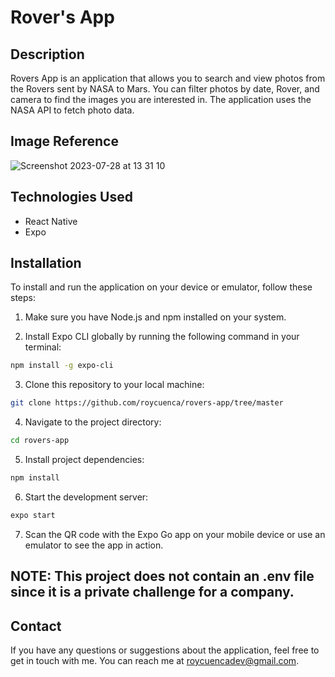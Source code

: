 # Rover's App

## Description

Rovers App is an application that allows you to search and view photos from the Rovers sent by NASA to Mars. You can filter photos by date, Rover, and camera to find the images you are interested in. The application uses the NASA API to fetch photo data.

## Image Reference

![Screenshot 2023-07-28 at 13 31 10](https://github.com/roycuenca/rovers-app/assets/38863724/a631c30c-3898-4011-9bda-ce8338e25136)


## Technologies Used

- React Native
- Expo

## Installation

To install and run the application on your device or emulator, follow these steps:

1. Make sure you have Node.js and npm installed on your system.

2. Install Expo CLI globally by running the following command in your terminal:

```bash
npm install -g expo-cli
```

3. Clone this repository to your local machine:

```bash
git clone https://github.com/roycuenca/rovers-app/tree/master
```

4. Navigate to the project directory:

```bash
cd rovers-app
```

5. Install project dependencies:

```bash
npm install
```

6. Start the development server:

```bash
expo start
```

7. Scan the QR code with the Expo Go app on your mobile device or use an emulator to see the app in action.


## NOTE: This project does not contain an .env file since it is a private challenge for a company.

## Contact

If you have any questions or suggestions about the application, feel free to get in touch with me. You can reach me at roycuencadev@gmail.com.


